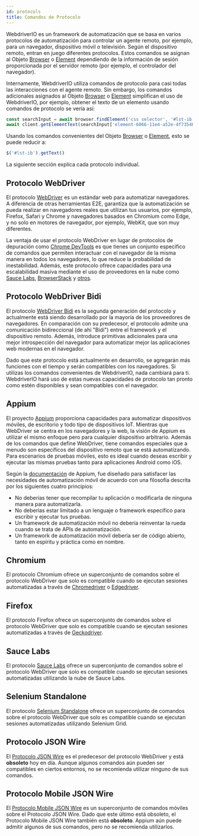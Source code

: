 ```yaml
---
id: protocols
title: Comandos de Protocolo
---
```


WebdriverIO es un framework de automatización que se basa en varios protocolos de automatización para controlar un agente remoto, por ejemplo, para un navegador, dispositivo móvil o televisión. Según el dispositivo remoto, entran en juego diferentes protocolos. Estos comandos se asignan al Objeto [Browser](/docs/api/browser) o [Element](/docs/api/element) dependiendo de la información de sesión proporcionada por el servidor remoto (por ejemplo, el controlador del navegador).

Internamente, WebdriverIO utiliza comandos de protocolo para casi todas las interacciones con el agente remoto. Sin embargo, los comandos adicionales asignados al Objeto [Browser](/docs/api/browser) o [Element](/docs/api/element) simplifican el uso de WebdriverIO, por ejemplo, obtener el texto de un elemento usando comandos de protocolo se vería así:

```js
const searchInput = await browser.findElement('css selector', '#lst-ib')
await client.getElementText(searchInput['element-6066-11e4-a52e-4f735466cecf'])
```

Usando los comandos convenientes del Objeto [Browser](/docs/api/browser) o [Element](/docs/api/element), esto se puede reducir a:

```js
$('#lst-ib').getText()
```

La siguiente sección explica cada protocolo individual.

## Protocolo WebDriver

El protocolo [WebDriver](https://w3c.github.io/webdriver/#elements) es un estándar web para automatizar navegadores. A diferencia de otras herramientas E2E, garantiza que la automatización se pueda realizar en navegadores reales que utilizan tus usuarios, por ejemplo, Firefox, Safari y Chrome y navegadores basados en Chromium como Edge, y no solo en motores de navegador, por ejemplo, WebKit, que son muy diferentes.

La ventaja de usar el protocolo WebDriver en lugar de protocolos de depuración como [Chrome DevTools](https://w3c.github.io/webdriver/#elements) es que tienes un conjunto específico de comandos que permiten interactuar con el navegador de la misma manera en todos los navegadores, lo que reduce la probabilidad de inestabilidad. Además, este protocolo ofrece capacidades para una escalabilidad masiva mediante el uso de proveedores en la nube como [Sauce Labs](https://saucelabs.com/), [BrowserStack](https://www.browserstack.com/) y [otros](https://github.com/christian-bromann/awesome-selenium#cloud-services).

## Protocolo WebDriver Bidi

El protocolo [WebDriver Bidi](https://w3c.github.io/webdriver-bidi/) es la segunda generación del protocolo y actualmente está siendo desarrollado por la mayoría de los proveedores de navegadores. En comparación con su predecesor, el protocolo admite una comunicación bidireccional (de ahí "Bidi") entre el framework y el dispositivo remoto. Además, introduce primitivas adicionales para una mejor introspección del navegador para automatizar mejor las aplicaciones web modernas en el navegador.

Dado que este protocolo está actualmente en desarrollo, se agregarán más funciones con el tiempo y serán compatibles con los navegadores. Si utilizas los comandos convenientes de WebdriverIO, nada cambiará para ti. WebdriverIO hará uso de estas nuevas capacidades de protocolo tan pronto como estén disponibles y sean compatibles con el navegador.

## Appium

El proyecto [Appium](https://appium.io/) proporciona capacidades para automatizar dispositivos móviles, de escritorio y todo tipo de dispositivos IoT. Mientras que WebDriver se centra en los navegadores y la web, la visión de Appium es utilizar el mismo enfoque pero para cualquier dispositivo arbitrario. Además de los comandos que define WebDriver, tiene comandos especiales que a menudo son específicos del dispositivo remoto que se está automatizando. Para escenarios de pruebas móviles, esto es ideal cuando deseas escribir y ejecutar las mismas pruebas tanto para aplicaciones Android como iOS.

Según la [documentación](https://appium.github.io/appium.io/docs/en/about-appium/intro/?lang=en) de Appium, fue diseñado para satisfacer las necesidades de automatización móvil de acuerdo con una filosofía descrita por los siguientes cuatro principios:

- No deberías tener que recompilar tu aplicación o modificarla de ninguna manera para automatizarla.
- No deberías estar limitado a un lenguaje o framework específico para escribir y ejecutar tus pruebas.
- Un framework de automatización móvil no debería reinventar la rueda cuando se trata de APIs de automatización.
- Un framework de automatización móvil debería ser de código abierto, tanto en espíritu y práctica como en nombre.

## Chromium

El protocolo Chromium ofrece un superconjunto de comandos sobre el protocolo WebDriver que solo es compatible cuando se ejecutan sesiones automatizadas a través de [Chromedriver](https://chromedriver.chromium.org/chromedriver-canary) o [Edgedriver](https://developer.microsoft.com/fr-fr/microsoft-edge/tools/webdriver).

## Firefox

El protocolo Firefox ofrece un superconjunto de comandos sobre el protocolo WebDriver que solo es compatible cuando se ejecutan sesiones automatizadas a través de [Geckodriver](https://github.com/mozilla/geckodriver).

## Sauce Labs

El protocolo [Sauce Labs](https://saucelabs.com/) ofrece un superconjunto de comandos sobre el protocolo WebDriver que solo es compatible cuando se ejecutan sesiones automatizadas utilizando la nube de Sauce Labs.

## Selenium Standalone

El protocolo [Selenium Standalone](https://www.selenium.dev/documentation/grid/advanced_features/endpoints/) ofrece un superconjunto de comandos sobre el protocolo WebDriver que solo es compatible cuando se ejecutan sesiones automatizadas utilizando Selenium Grid.

## Protocolo JSON Wire

El [Protocolo JSON Wire](https://www.selenium.dev/documentation/legacy/json_wire_protocol/) es el predecesor del protocolo WebDriver y está __obsoleto__ hoy en día. Aunque algunos comandos aún pueden ser compatibles en ciertos entornos, no se recomienda utilizar ninguno de sus comandos.

## Protocolo Mobile JSON Wire

El [Protocolo Mobile JSON Wire](https://github.com/SeleniumHQ/mobile-spec/blob/master/spec-draft.md) es un superconjunto de comandos móviles sobre el Protocolo JSON Wire. Dado que este último está obsoleto, el Protocolo Mobile JSON Wire también está __obsoleto__. Appium aún puede admitir algunos de sus comandos, pero no se recomienda utilizarlos.